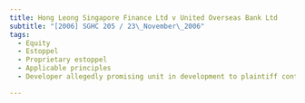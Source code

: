 ```yaml
---
title: Hong Leong Singapore Finance Ltd v United Overseas Bank Ltd 
subtitle: "[2006] SGHC 205 / 23\_November\_2006"
tags:
  - Equity
  - Estoppel
  - Proprietary estoppel
  - Applicable principles
  - Developer allegedly promising unit in development to plaintiff contractor in return for plaintiff continuing work on development

---
```


